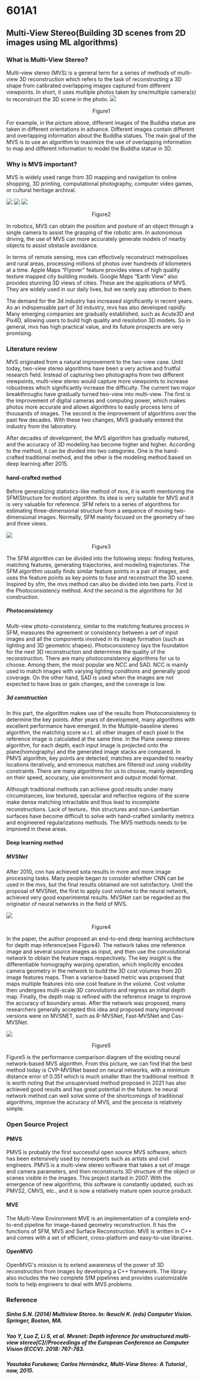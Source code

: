 # 601A1 
## Multi-View Stereo(Building 3D scenes from 2D images using ML algorithms)
### What is Multi-View Stereo?
  Multi-view stereo (MVS) is a general term for a series of methods of multi-view 3D reconstruction which refers to the task of reconstructing a 3D shape from calibrated overlapping images captured from different viewpoints. In short, it uses multiple photos taken by one/multiple camera(s) to reconstruct the 3D scene in the photo.
![](/images/1.png)
<p align="center">
                                                                                    Figure1
  </p>
                                                                  
  For example, in the picture above, different images of the Buddha statue are taken in different orientations in advance. Different images contain different and overlapping information about the Buddha statues. The main goal of the MVS is to use an algorithm to maximize the use of overlapping information to map and different information to model the Buddha statue in 3D. 
### Why is MVS important?
  MVS is widely used range from 3D mapping and navigation to online shopping, 3D printing, computational photography, computer video games, or cultural heritage archival.
  
  ![](/images/AR.png) ![](/images/autonomous.png) ![](/images/robots.png)
<p align="center">
                                                                                    Figure2
  </p>
  
   In robotics, MVS can obtain the position and posture of an object through a single camera to assist the grasping of the robotic arm. In autonomous driving, the use of MVS can more accurately generate models of nearby objects to assist obstacle avoidance.
   
   In terms of remote sensing, mvs can effectively reconstruct metropolises and rural areas, processing millions of photos over hundreds of kilometers at a time. Apple Maps “Flyover” feature provides views of high quality texture mapped city building models. Google Maps “Earth View” also provides stunning 3D views of cities. These are the applications of MVS. They are widely used in our daily lives, but we rarely pay attention to them.  
   
   The demand for the 3d industry has increased significantly in recent years. As an indispensable part of 3d industry, mvs has also developed rapidly. Many emerging companies are gradually established, such as Acute3D and Pix4D, allowing users to build high quality and resolution 3D models. So in general, mvs has high practical value, and its future prospects are very promising.
   
### Literature review
  MVS originated from a natural improvement to the two-view case. Until today, two-view stereo algorithms have been a very active and fruitful research field. Instead of capturing two photographs from two different viewpoints, multi-view stereo would capture more viewpoints to increase robustness which significantly increase the difficulty. The current two major breakthroughs have gradually turned two-view into multi-view. The first is the improvement of digital cameras and computing power, which makes photos more accurate and allows algorithms to easily process tens of thousands of images. The second is the improvement of algorithms over the past few decades. With these two changes, MVS gradually entered the industry from the laboratory.
  
   After decades of development, the MVS algorithm has gradually matured, and the accuracy of 3D modeling has become higher and higher. According to the method, it can be divided into two categories. One is the hand-crafted traditional method, and the other is the modeling method based on deep learning after 2015.
  
#### hand-crafted method
  Before generalizing statistics-like method of mvs, it is worth mentioning the SFM(Structure for motion) algorithm. Its idea is very suitable for MVS and it is very valuable for reference. SFM refers to a series of algorithms for estimating three-dimensional structure from a sequence of moving two-dimensional images. Normally, SFM mainly focused on the geometry of two and three views. 
  
  ![](/images/sfm.png)
<p align="center">
                                                                                    Figure3
  </p>
  
 The SFM algorithm can be divided into the following steps: finding features, matching features, generating trajectories, and modeling trajectories. The SFM algorithm usually finds similar feature points in a pair of images, and uses the feature points as key points to fuse and reconstruct the 3D scene.
 Inspired by sfm, the mvs method can also be divided into two parts. First is the Photoconsistency method. And the second is the algorithms for 3d construction.
##### Photoconsistency
 Multi-view photo-consistency, similar to the matching features process in SFM, measures the agreement or consistency between a set of input images and all the components involved in its image formation (such as lighting and 3D geometric shapes). Photoconsistency lays the foundation for the next 3D reconstruction and determines the quality of the reconstruction. There are many photoconsistency algorithms for us to choose. Among them, the most popular are NCC and SAD. NCC is mainly used to match images with varying lighting conditions and generally good coverage. On the other hand, SAD  is used when the images are not expected to have bias or gain changes, and the coverage is low.
 
##### 3d construction
In this part, the algorithm makes use of the results from Photoconsistency to determine the key points. After years of development, many algorithms with excellent performance have emerged. In the Multiple-baseline stereo algorithm, the matching score w.r.t. all other images of each pixel in the reference image is calculated at the same time. In the Plane sweep stereo algorithm, for each depth, each input image is projected onto the plane(homography) and the generated image stacks are compared. In PMVS algorithm, key points are detected, matches are expanded to nearby locations iteratively, and erroneous matches are filtered out using visibility constraints. There are many algorithms for us to choose, mainly depending on their speed, accuracy, use environment and output model format.

Although traditional methods can achieve good results under many circumstances, low textured, specular and reflective regions of the scene make dense matching intractable and thus lead to incomplete reconstructions. Lack of texture，thin structures and non-Lambertian surfaces have become difficult to solve with hand-crafted similarity metrics and engineered regularizations methods. The MVS methods needs to be improved in these areas. 
#### Deep learning methed
##### MVSNet
  After 2010, cnn has achieved sota results in more and more image processing tasks. Many people began to consider whether CNN can be used in the mvs, but the final results obtained are not satisfactory. Until the proposal of MVSNet, the first to apply cost volume to the neural network, achieved very good experimental results. MVSNet can be regarded as the originator of neural networks in the field of MVS.
  
  ![](/images/MVSNet.png)
<p align="center">
                                                                                    Figure4
  </p>
  In the paper, the author proposed an end-to-end deep learning architecture for depth map inference(see Figure4). The network takes one reference image and several source images as input, and then use the convolutional network to obtain the feature maps respectively. The key insight is the differentiable homography warping operation, which implicitly encodes camera geometry in the network to build the 3D cost volumes from 2D image features maps. Then a variance-based metric was proposed that maps multiple features into one cost feature in the volume. Cost volume then undergoes multi-scale 3D convolutions and regress an initial depth map. Finally, the depth map is refined with the reference image to improve the accuracy of boundary areas.
  After the network was proposed, many researchers generally accepted this idea and proposed many improved versions were on MVSNET, such as R-MVSNet, Fast-MVSNet and Cas-MVSNet. 
  
![](/images/overall.png)
<p align="center">
                                                                                    Figure5
  </p>
  Figure5 is the performance comparison diagram of the existing neural network-based MVS algorithm. From this picture, we can find that the best method today is CVP-MVSNet based on neural networks, with a minimum distance error of 0.351 which is much smaller than the traditional method. It is worth noting that the unsupervised method proposed in 2021 has also achieved good results and has great potential in the future. he neural network method can well solve some of the shortcomings of traditional algorithms, improve the accuracy of MVS, and the process is relatively simple.
  
### Open Source Project
#### PMVS
  PMVS is probably the first successful open source MVS software, which has been extensively used by nonexperts such as artists and civil engineers. PMVS is a multi-view stereo software that takes a set of image and camera parameters, and then reconstructs 3D structure of the object or scenes visible in the images. This project started in 2007. With the emergence of new algorithms, this software is constantly updated, such as PMVS2, CMVS, etc., and it is now a relatively mature open source product.

#### MVE
  The Multi-View Environment MVE is an implementation of a complete end-to-end pipeline for image-based geometry reconstruction. It has the functions of SFM, MVS and Surface Reconstruction. MVE is written in C++ and comes with a set of efficient, cross-platform and easy-to-use libraries.
  
#### OpenMVG
  OpenMVG's mission is to extend awareness of the power of 3D reconstruction from images by developing a C++ framework. The library also includes the two complete SfM pipelines and provides customizable tools to help engineers to deal with MVS problems.

### Reference
##### Sinha S.N. (2014) Multiview Stereo. In: Ikeuchi K. (eds) Computer Vision. Springer, Boston, MA.
##### Yao Y, Luo Z, Li S, et al. Mvsnet: Depth inference for unstructured multi-view stereo[C]//Proceedings of the European Conference on Computer Vision (ECCV). 2018: 767-783.

##### Yasutaka Furukawa; Carlos Hernández, Multi-View Stereo: A Tutorial , now, 2015.

